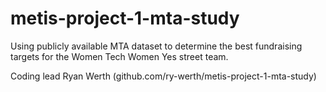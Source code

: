 # metis-project-1-mta-study

Using publicly available MTA dataset to determine the best fundraising targets for the Women Tech Women Yes street team.

Coding lead Ryan Werth (github.com/ry-werth/metis-project-1-mta-study)
